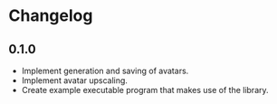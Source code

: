 # Changelog

## 0.1.0
* Implement generation and saving of avatars.
* Implement avatar upscaling.
* Create example executable program that makes use of the library.

